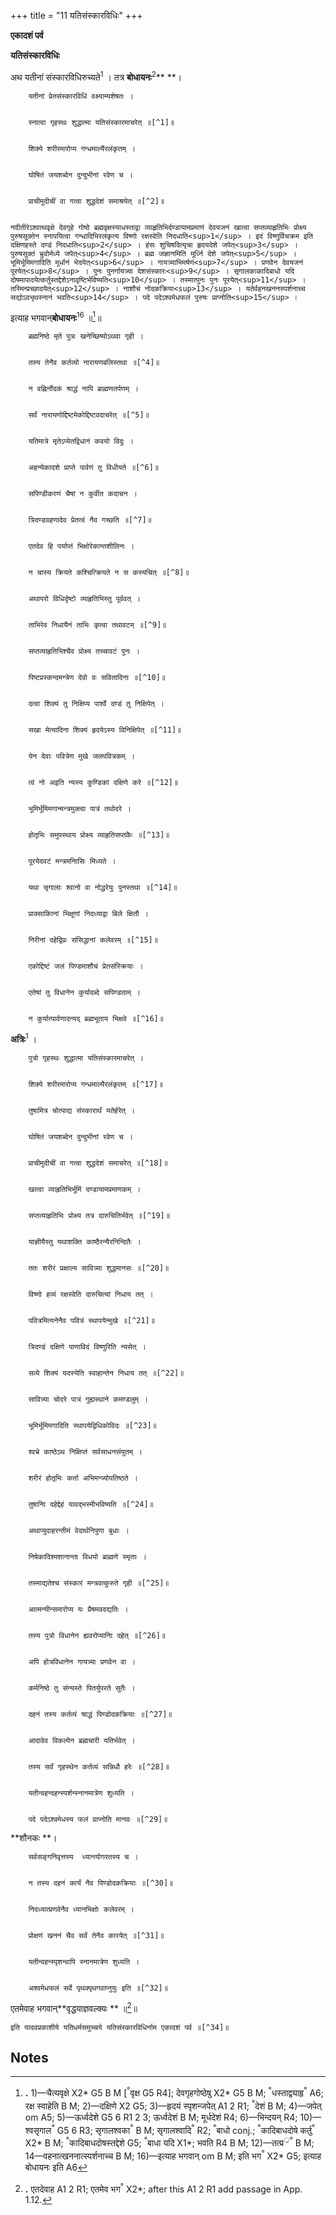 +++
title = "11 यतिसंस्कारविधिः"
+++


**एकादशं पर्व**

**यतिसंस्कारविधिः**

अथ यतीनां संस्कारविधिरुच्यते<sup>1</sup> । तत्र **बोधायनः**<sup>2</sup>** **।


        यतीनां प्रेतसंस्कारविधिं वक्ष्याम्यशेषतः ।


        स्नात्वा गृहस्थः शुद्धात्मा यतिसंस्कारमाचरेत् ॥[^1]॥


        शिक्ये शरीरमारोप्य गन्धमाल्यैरलंकृतम् ।


        घोषितं जयशब्देन दुन्दुभीनां रवेण च ।


        प्राचीमुदीचीं वा गत्वा शुद्धदेशं समाश्रयेत् ॥[^2]॥


    नदीतीरेऽश्वत्थवृक्षे देवगृहे गोष्ठे ब्रह्मवृक्षस्याधस्ताद्वा व्याहृतिभिर्दण्डायामप्रमाणं देवयजनं खात्वा सप्तव्याहृतिभिः प्रोक्ष्य पुरुषसूक्तेन स्नापयित्वा गन्धादिभिरलंकृत्य विष्णो रक्षस्वेति निदधाति<sup>1</sup> । इदं विष्णुर्विचक्रम इति दक्षिणहस्ते दण्डं निदधाति<sup>2</sup> । हंसः शुचिषदित्यृचा हृदयदेशे जपेत्<sup>3</sup> । पुरुषसूक्तं भ्रुवोर्मध्ये जपेत्<sup>4</sup> । ब्रह्म जज्ञानमिति मूर्ध्नि देशे जपेत्<sup>5</sup> । भूमिर्भूमिमगादिति मूर्धानं भेदयेत्<sup>6</sup> । गायत्र्याभिमर्षणं<sup>7</sup> । प्रणवेन देवयजनं पूरयेत्<sup>8</sup> । पुनः पुनर्गायत्र्या देशसंस्कारः<sup>9</sup> । सृगालकाकादिबाधो यदि दोषमापादयेत्कर्तुस्तद्देशेऽनावृष्टिर्भविष्यति<sup>10</sup> । तस्मात्पुनः पुनः पूरयेत्<sup>11</sup> । तस्मिन्प्रच्छादयेत्<sup>12</sup> । नाशौचं नोदकक्रिया<sup>13</sup> । यतेर्वहनखननस्पर्शनाच्च सद्योऽवभृथस्नानं भवति<sup>14</sup> । पदे पदेऽश्वमेधफलं पुरुषः प्राप्नोति<sup>15</sup> ।

इत्याह भगवान्**बोधायनः**<sup>16</sup> ॥[^3]॥


        ब्रह्मनिष्ठे मृते पुत्रः खनेच्छिष्योऽथवा गृही ।


        तस्य तेनैव कर्तव्यो नारायणबलिस्तथा ॥[^4]॥


        न वह्निर्नोदकं श्राद्धं नापि ब्राह्मणतर्पणम् ।


        सर्वं नारायणोद्दिष्टमेकोद्दिष्टवदाचरेत् ॥[^5]॥


        यतिमात्रे मृतेऽप्येतद्विधानं कवयो विदुः ।


        अहन्येकादशे प्राप्ते पार्वणं तु विधीयते ॥[^6]॥


        सपिण्डीकरणं चैषां न कुर्वीत कदाचन ।


        त्रिदण्डग्रहणादेव प्रेतत्वं नैव गच्छति ॥[^7]॥


        एतदेव हि पर्याप्तं भिक्षोरेकान्तशीलिनः ।


        न चास्य क्रियते कश्चित्क्रियते न स कस्यचित् ॥[^8]॥


        अथापरो विधिर्दृष्टो व्याहृतिभिस्तु पूर्ववत् ।


        ताभिरेव निधायैनं ताभिः कृत्वा तथावटम् ॥[^9]॥


        सप्तव्याहृतिभिश्चैव प्रोक्ष्य तच्चावटं पुनः ।


        पिष्टप्रस्कन्दमन्त्रेण देवो वः सवितादिना ॥[^10]॥


        दत्वा शिक्यं तु निक्षिप्य पार्श्वे दण्डं तु निक्षिपेत् ।


        सखा मेत्यादिना शिक्यं हृदयेऽस्य विनिक्षिपेत् ॥[^11]॥


        येन देवाः पवित्रेण मुखे जलपवित्रकम् ।


        त्वं नो अइति न्यस्य कुण्डिकां दक्षिणे करे ॥[^12]॥


        भूमिर्भूमिमगान्मन्त्रमुक्त्वा पात्रं तथोदरे ।


        होतृभिः समुपस्थाय प्रोक्ष्य व्याहृतिसप्तकैः ॥[^13]॥


        पूरयेदवटं मन्त्रमनिासिः मिध्यते ।


        यथा सृगालाः श्वानो वा नोद्धरेयुः पुनस्तथा ॥[^14]॥


        प्राक्साकिानां भिक्षूणां निदध्याद्वा बिले क्षितौ ।


        निरीनां दहेद्विप्रः संसिद्धानां कलेवरम् ॥[^15]॥


        एकोद्दिष्टं जलं पिण्डमाशौचं प्रेतसंस्क्रियाः ।


        एतेषां तु विधानेन कुर्यादब्दे सपिण्डताम् ।


        न कुर्यात्पार्वणादन्यद् ब्रह्मभूताय भिक्षवे ॥[^16]॥

**अत्रिः**<sup>1</sup> ।


        पुत्रो गृहस्थः शुद्धात्मा यतिसंस्कारमाचरेत् ।


        शिक्ये शरीरमारोप्य गन्धमाल्यैरलंकृतम् ॥[^17]॥


        तुषामित्र चोत्पाद्य संस्कारार्थं यतेर्हरेत् ।


        घोषितं जयशब्देन दुन्दुभीनां रवेण च ।


        प्राचीमुदीचीं वा गत्वा शुद्धदेशं समाचरेत् ॥[^18]॥


        खात्वा व्याहृतिभिर्भूमिं दण्डायामप्रमाणकम् ।


        सप्तव्याहृतिभिः प्रोक्ष्य तत्र दारुचितिर्भवेत् ॥[^19]॥


        याज्ञीयैस्तु यथाशक्ति काष्ठैरन्यैरनिन्दितैः ।


        ततः शरीरं प्रक्षाल्य सावित्र्या शुद्धमानसः ॥[^20]॥


        विष्णो हव्यं रक्षस्वेति दारुचित्यां निधाय तत् ।


        पवित्रमित्यनेनैव पवित्रं स्थापयेन्मुखे ॥[^21]॥


        त्रिदण्डं दक्षिणे पाणाविदं विष्णुरिति न्यसेत् ।


        सव्ये शिक्यं यदस्येति स्वाहान्तेन निधाय तत् ॥[^22]॥


        सावित्र्या चोदरे पात्रं गुह्यस्थाने कमण्डलुम् ।


        भूमिर्भूमिमगादिति स्थापयेद्विधिकोविदः ॥[^23]॥


        श्वभ्रे काष्ठेऽथ निक्षिप्तं सर्वसाधनसंयुतम् ।


        शरीरं होतृभिः कर्ता अभिमन्त्र्योपतिष्ठते ।


        तुषानिा दहेद्देहं यावद्भस्मीभविष्यति ॥[^24]॥


        अथाप्युदाहरन्तीमं वेदार्थनिपुणा बुधाः ।


        निषेकादिश्मशानान्ता विधयो ब्राह्मणे स्मृताः ।


        तस्माद्यतेश्च संस्कारं मन्त्रवत्कुरुते गृही ॥[^25]॥


        आत्मन्यीन्समारोप्य यः प्रैषमवदद्यतिः ।


        तस्य पुत्रो विधानेन ह्यवरोप्यानिा दहेत् ॥[^26]॥


        अपि होत्रविधानेन गायत्र्या प्रणवेन वा ।


        कर्मनिष्ठे तु संन्यस्ते पितर्युपरते सुतैः ।


        दहनं तस्य कर्तव्यं श्राद्धं पिण्डोदकक्रियाः ॥[^27]॥


        आदावेव विकल्पेन ब्रह्मचारी यतिर्भवेत् ।


        तस्य सर्वं गृहस्थेन कर्तव्यं सन्निधौ हरेः ॥[^28]॥


        यतीन्वहन्दहन्स्पर्शन्स्नानमात्रेण शुध्यति ।


        पदे पदेऽश्वमेधस्य फलं प्राप्नोति मानवः ॥[^29]॥

**शौनकः **।


        सर्वसङ्गनिवृत्तस्य  ध्यानयोगरतस्य च ।


        न तस्य दहनं कार्यं नैव पिण्डोदकक्रियाः ॥[^30]॥


        निदध्यात्प्रणवेनैव ध्यानभिक्षोः कलेवरम् ।


        प्रोक्षणं खननं चैव सर्वं तेनैव कारयेत् ॥[^31]॥


        यतीन्वहन्स्पृशन्वापि स्नानमात्रेण शुध्यति ।


        अश्वमेधफलं सर्वे पृथक्पृथगवाप्नुयुः इति ॥[^32]॥

एतमेवाह भगवान्**वृद्धयाज्ञवल्क्यः ** ॥[^33]॥


    इति यादवप्रकाशीये यतिधर्मसमुच्चये यतिसंस्कारविधिर्नाम एकादशं पर्व ॥[^34]॥


<!-- Footnotes themselves at the bottom. -->
## Notes

[^1]:
    **.**  1)—अथ om Y*; यतिसंस्कारविधिः [om उच्यते] X2* G5;  2)—from here Y* has a radically different version given in App. 1.11 [B M give Y* as the main entry and then add the longer recension as पाठभेद]; तत्र om X2* G5 B M; तत्राह A1 2 R1

[^2]:
    **.**  c)—प्राच्यामुदीच्यां A6; वा om R2; गत्वा तु G5

[^3]:
    **.**  1)—चैत्यवृक्षे X2* G5 B M [<sup>°</sup>वृक्ष G5 R4]; देवगृहगोष्ठेषु X2* G5 B M; <sup>°</sup>धस्ताद्व्याहृ<sup>°</sup> A6; रक्ष स्वाहेति B M;  2)—दक्षिणे X2 G5;  3)—हृदयं स्पृशन्जपेत् A1 2 R1; <sup>°</sup>देशं B M;  4)—जपेत् om A5;  5)—ऊर्ध्वदेशे G5 6 R1 2 3; ऊर्ध्वदेशं B M; मूर्धदेशं R4;  6)—भिन्दयन् R4;  10)—श्वसृगाल<sup>°</sup> G5 6 R3; सृगालश्वका<sup>°</sup> B M; सृगालश्वादि<sup>°</sup> R2; <sup>°</sup>बाधो conj.; <sup>°</sup>कादिबाधदोषे कर्तु<sup>°</sup> X2* B M; <sup>°</sup>कादिबाधदोषस्तद्देशे G5; <sup>°</sup>बाधा यदि X1*; भवति R4 B M;  12)—तत्प्र<sup>्र°</sup> B M;  14—वहनात्खननात्स्पर्शनाच्च B M;  16)—इत्याह भगवान् om B M; इति भग<sup>°</sup> X2* G5; इत्याह बोधायनः इति A6

[^4]:
    **.**  [Y* inserts 4–15 in App. 1.11] a–b)—मृते तस्मिन्खनेत्पुत्रोऽथवा गृही Y*; d)—<sup>°</sup>बलिस्तदा M A6

[^5]:
    **.**  a–b)—सर्वं नारायणोद्दिष्टवदाचरेत् G1 2;  b)—<sup>°</sup>ब्राह्मणभोजनतर्पणम् R4;

[^6]:
    **.**  a–b)—यतिमात्रेऽप्येवम् । परिव्राजि मृते तस्मिन्विधानं कवयो विदुः Y*

[^7]:
    **.**  a)—चैव Y* G5 6 R2 3 B M; नैव R4;  b)—न कदाचन भिक्षुके R4;  c)—<sup>°</sup>ग्रहणमात्रेण Y*;  d)—जायते A1 2 R1; विद्यते A4

[^8]:
    **.**  c–d)—om X2* B M;  c)—म्रियते Y* A6;  d)—जायते न च Y* G5; नस्य [नास्य?] A1 2 R1

[^9]:
    **.**  a)—विनिर्दिष्टो Y*;  b)—व्याहृतिभिरित्यादि पूर्व<sup>°</sup> B M; तु om X2*; व्याहृतिभिः पृथक्पृथक्पूर्ववत् G5;  d)—यथावटम् X2* G5 R1 B M; ततोऽवटम् G1

[^10]:
    **.**  b)—तं चावटं Y*;  c)—विषप्र<sup>°</sup> G5 6 R2 3 B M; विश्वप्र<sup>°</sup> A4 G2; विष्ट<sup>°</sup> G1 R4; <sup>°</sup>प्रस्कन्न<sup>°</sup> B M; <sup>°</sup>मात्रेण G5 R2 3 [reading of pāda uncertain; see tr.];  d)—सविता त्विति Y*

[^11]:
    **.**  a)—देहं B M; शिक्ये X2* G5 B M;  b)—पात्रे A4 G2; मात्रे G1;  c)—दण्डं Y*;  d)—हृदये च X2* G5 B M; च निक्षि<sup>°</sup> A6; हृदयेषु यदस्य च Y*

[^12]:
    **.**  a–b)—पवित्रेणेति A1 2; R1 gives text of the mantra, ending इति मन्त्रेण; जलपवित्रम् A1 2

[^13]:
    **.**  a–b)—<sup>°</sup>मिमगादिति पात्रं A1 2;  c–d)—तदन्तस्थमुपस्थाय प्रोक्ष्य व्याहृतिसप्तकैः Y*;  d)—व्याहृतिभिश्च सप्ततकैः B M

[^14]:
    **.**  a)—मन्त्रश्चाЋ<sup>°</sup> G5 R4 A B; मन्त्रस्त्व<sup>_1035?b0</sup> Y*; मन्त्रं चा<sup>_1035?b0</sup> G6 R3;  c–d)—om A1 2 R1

[^15]:
    **.**  a–b)—om A1 2 R1; <sup>°</sup>कानां हि तनुं X2* G5 B M;  c)—निरनिा A1 2 R1;  d)—संस्थितानां B M

[^16]:
    **.**  b)—<sup>°</sup>संस्िक्रयां X2* A6; d)—कुर्यादसिपि<sup>°</sup> X2* G5 B M; f)—<sup>°</sup>भूयाय G5 6 R2 3 B M

[^17]:

[^18]:
    **.**  a)—दुष्टाЋ<sup>°</sup> A1 2 R1 [A1 cor. तुष्टा<sup>_1035?b0</sup>]; <sup>°</sup>मिात्रमुत्पाद्य B M;  b)—हरेद्यतेः R4;  c–f)—X2* G5 B M read प्रागुदग्देशे [<sup>°</sup>देश G5 R3 4; add वा R2 B M]  रणदुन्दुभिजयशब्दादि पूर्ववत् [see 11.2]

[^19]:
    **.**  b)—<sup>°</sup>प्रमाणतः X2* G5 B M

[^20]:
    **.**  c)—शरीरं om X2* G5 B M;  d)—विधिवत्सावि<sup>°</sup> G5; सावित्र्या add शरीरं B M, add आमन्त्र्य R4

[^21]:
    **.**  c)—A1 2 R1 give text of the mantra and end इति मन्त्रेण;  c)—पवित्रं त इत्यने<sup>°</sup> A5 6 R3; पवित्रं तमित्यने<sup>°</sup> G5;  d)—धारयेन्मुखे A1 2 5 R1; स्थापेत्करे B M

[^22]:
    **.**  b)—विष्णुर्विचेत्यृचा G6 R3 4; विष्णुर्विचक्रमेत्यृचा G5 R2 B M; after न्यसेत् A1 2 R1 add text of the mantra;  d)—after स्वाहान्तेन B M leave a lacuna [M ed. comments अत्रात्यशुद्धं कोशान्तसंवादात् शोधनीयम्]

[^23]:
    **.**  d)—स्थापयेदितिकोविदः G5 R2

[^24]:
    **.**  a)—श्वभ्र G5 6 R3 4; काष्ठेषु G5 R4;  e–f)—om A6

[^25]:
    **.**  e)—संस्कारं om G6; संस्कारा R4;  f)—विधिवत् R4; कुरुतेमहि X2* G5 B M

[^26]:
    **.**  a)—<sup>°</sup>न्यग्निं A 5 6 B M;  b)—यतिर्यदि विपद्यति B M;  c)—तस्य पुत्रो om A5;  d)—समारोप्यानिा दहेत् A1 2 5 R1;  ह्यवरोऽप्यनिा B M; ह्यपरोऽप्यनिा G5; ह्यपरोऽह्यनिा R4

[^27]:
    **.**  [Y* inserts in App. 1.11]  a)—अहिोत्र<sup>°</sup> A4 G2 M; अहिोत्रि<sup>°</sup> B; अपिवाथविधा<sup>°</sup> R4;  b)—च B M;  c)—च X2*;  e)—संस्कारः तस्य कर्तव्यः A1 2 R1;  f)—श्राद्धपिण्डादिकाः क्रियाः Y*; <sup>°</sup>क्रिया A1 6 G6 R1 2 3

[^28]:
    **.**  d)—हरेत् R4; परे B M

[^29]:
    **.**  [Y* inserts in App. 1.11]  a)—यतिं वहन्स्पृशन्देहं Y*; दहन् om R2;  d)—फलमाप्नोति Y* A2

[^30]:
    **.**  d)—<sup>°</sup>क्रिया A1 2 6 R1

[^31]:

[^32]:
    **.**  om X2* G5 B M;  d)—इति om A5

[^33]:
    **.**  एतदेवाह A1 2 R1; एतमेव भग<sup>°</sup> X2*;  after this A1 2 R1 add passage in App. 1.12.

[^34]:
    **.**  om G6 R3 and in its place read यतिधर्मसमुच्चयं संपूर्णम्; यादवप्रकाशविरचिते M before यति<sup>°</sup>, A1 2 R1 after <sup>°</sup>समुच्चये;  संस्कार<sup>°</sup> for यतिसंस्कार<sup>°</sup> Y* R2  B M;  at end X2* [except R4] adds passage in App. 1.13; B M place this passage after 11.33.
